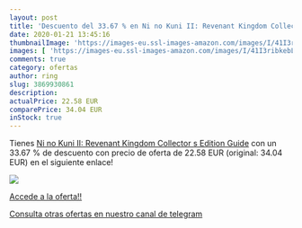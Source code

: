 ```yaml
---
layout: post
title: 'Descuento del 33.67 % en Ni no Kuni II: Revenant Kingdom Collecto'
date: 2020-01-21 13:45:16
thumbnailImage: 'https://images-eu.ssl-images-amazon.com/images/I/41I3ribkebL._SL200_.jpg'
images: [ 'https://images-eu.ssl-images-amazon.com/images/I/41I3ribkebL._SL200_.jpg' ]
comments: true
category: ofertas
author: ring
slug: 3869930861
description:
actualPrice: 22.58 EUR
comparePrice: 34.04 EUR
inStock: true
---
```


Tienes [Ni no Kuni II: Revenant Kingdom Collector s Edition Guide](https://www.amazon.com/dp/3869930861/?tag=redken08-20) con un 33.67 % de descuento con precio de oferta de 22.58 EUR (original: 34.04 EUR) en el siguiente enlace!

[![](https://images-eu.ssl-images-amazon.com/images/I/41I3ribkebL._SL200_.jpg)](https://www.amazon.com/dp/3869930861/?tag=redken08-20)

[Accede a la oferta!!](https://www.amazon.com/dp/3869930861/?tag=redken08-20)

[Consulta otras ofertas en nuestro canal de telegram](https://t.me/s/ofertas25)
